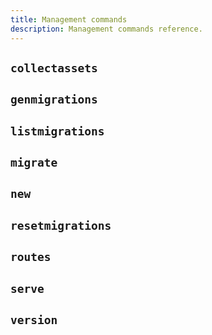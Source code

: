 ```yaml
---
title: Management commands
description: Management commands reference.
---
```


## `collectassets`

## `genmigrations`

## `listmigrations`

## `migrate`

## `new`

## `resetmigrations`

## `routes`

## `serve`

## `version`
